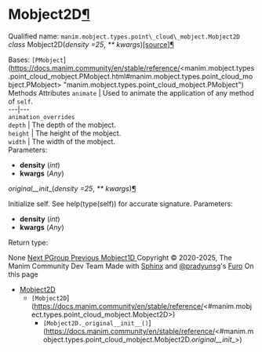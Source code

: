 # Mobject2D[¶](https://docs.manim.community/en/stable/reference/<#mobject2d> "Link to this heading")
Qualified name: `manim.mobject.types.point\_cloud\_mobject.Mobject2D`
_class_ Mobject2D(_density =25_, _** kwargs_)[[source]](https://docs.manim.community/en/stable/reference/<../_modules/manim/mobject/types/point_cloud_mobject.html#Mobject2D>)[¶](https://docs.manim.community/en/stable/reference/<#manim.mobject.types.point_cloud_mobject.Mobject2D> "Link to this definition")
    
Bases: `[PMobject`](https://docs.manim.community/en/stable/reference/<manim.mobject.types.point_cloud_mobject.PMobject.html#manim.mobject.types.point_cloud_mobject.PMobject> "manim.mobject.types.point_cloud_mobject.PMobject")
Methods
Attributes
`animate` | Used to animate the application of any method of `self`.  
---|---  
`animation_overrides`  
`depth` | The depth of the mobject.  
`height` | The height of the mobject.  
`width` | The width of the mobject.  
Parameters:
    
  * **density** (_int_)
  * **kwargs** (_Any_)


_original__init__(_density =25_, _** kwargs_)[¶](https://docs.manim.community/en/stable/reference/<#manim.mobject.types.point_cloud_mobject.Mobject2D._original__init__> "Link to this definition")
    
Initialize self. See help(type(self)) for accurate signature.
Parameters:
    
  * **density** (_int_)
  * **kwargs** (_Any_)


Return type:
    
None
[ Next PGroup ](https://docs.manim.community/en/stable/reference/<manim.mobject.types.point_cloud_mobject.PGroup.html>) [ Previous Mobject1D ](https://docs.manim.community/en/stable/reference/<manim.mobject.types.point_cloud_mobject.Mobject1D.html>)
Copyright © 2020-2025, The Manim Community Dev Team 
Made with [Sphinx](https://docs.manim.community/en/stable/reference/<https:/www.sphinx-doc.org/>) and [@pradyunsg](https://docs.manim.community/en/stable/reference/<https:/pradyunsg.me>)'s [Furo](https://docs.manim.community/en/stable/reference/<https:/github.com/pradyunsg/furo>)
On this page 
  * [Mobject2D](https://docs.manim.community/en/stable/reference/<#>)
    * `[Mobject2D`](https://docs.manim.community/en/stable/reference/<#manim.mobject.types.point_cloud_mobject.Mobject2D>)
      * `[Mobject2D._original__init__()`](https://docs.manim.community/en/stable/reference/<#manim.mobject.types.point_cloud_mobject.Mobject2D._original__init__>)



